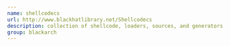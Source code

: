 ```yaml
---
name: shellcodecs
url: http://www.blackhatlibrary.net/Shellcodecs
description: collection of shellcode, loaders, sources, and generators provided with documentation designed to ease the exploitation and shellcode programming process. URL : http://www.blackhatlibrary.net/Shellcodecs Groups : blackarch blackarch-exploitation
group: blackarch
---
```

